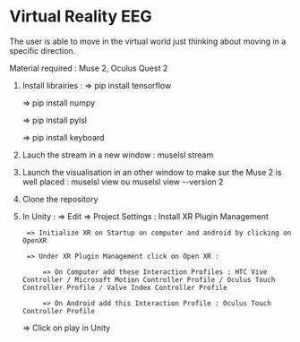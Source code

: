 # Virtual Reality EEG

The user is able to move in the virtual world just thinking about moving in a specific direction.

Material required : Muse 2, Oculus Quest 2

1. Install librairies : 
    => pip install tensorflow

    => pip install numpy

    => pip install pylsl 

    => pip install keyboard
    
2. Lauch the stream in a new window : muselsl stream
3. Launch the visualisation in an other window to make sur the Muse 2 is well placed : muselsl view ou muselsl view --version 2
4. Clone the repository
5. In Unity : 
    => Edit => Project Settings : Install XR Plugin Management

        => Initialize XR on Startup on computer and android by clicking on OpenXR

        => Under XR Plugin Management click on Open XR : 

            => On Computer add these Interaction Profiles : HTC Vive Controller / Microsoft Motion Controller Profile / Oculus Touch Controller Profile / Valve Index Controller Profile
            
            => On Android add this Interaction Profile : Oculus Touch Controller Profile 
    
    => Click on play in Unity
